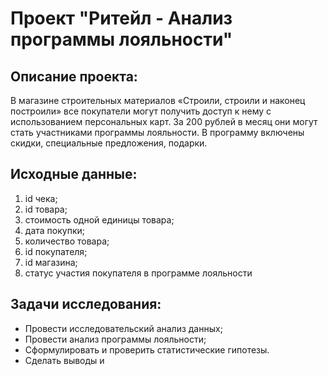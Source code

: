 # Проект "Ритейл - Анализ программы лояльности"

## Описание проекта:
В магазине строительных материалов «Строили, строили и наконец построили» все покупатели могут получить доступ к нему с использованием персональных карт. За 200 рублей в месяц они могут стать участниками программы лояльности. В программу включены скидки, специальные предложения, подарки.

## Исходные данные:
1. id чека;
2. id товара;
3. стоимость одной единицы товара;
4. дата покупки;
5. количество товара;
6. id покупателя;
7. id магазина;
8. статус участия покупателя в программе лояльности

## Задачи исследования:
- Провести исследовательский анализ данных;
- Провести анализ программы лояльности;
- Сформулировать и проверить статистические гипотезы.
- Сделать выводы и 
